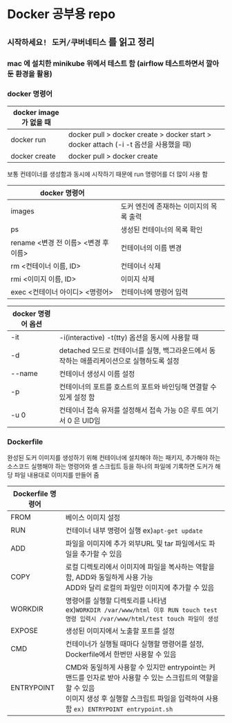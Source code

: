 # Docker 공부용 repo

## `시작하세요! 도커/쿠버네티스` 를 읽고 정리  
  

### mac 에 설치한 minikube 위에서 테스트 함 (airflow 테스트하면서 깔아둔 환경을 활용)


### docker 명령어

|docker image가 없을 때| |
|----------|------------|
|docker run    | docker pull > docker create > docker start > docker attach (-i -t 옵션을 사용했을 때)  |
|docker create | docker pull > docker create |

보통 컨테이너를 생성함과 동시에 시작하기 때문에 run 명령어를 더 많이 사용 함  

|docker 명령어 | |
|----|----|
|images | 도커 엔진에 존재하는 이미지의 목록 출력|
|ps | 생성된 컨테이너의 목록 확인|
|rename <변경 전 이름> <변경 후 이름>| 컨테이너의 이름 변경|
|rm <컨테이너 이름, ID>| 컨테이너 삭제 |
|rmi <이미지 이름, ID>| 이미지 삭제 |
|exec <컨테이너 아이디> <명령어> | 컨테이너에 명령어 입력

|docker 명령어 옵션| |
|----|----|
| -it | -i(interactive) -t(tty) 옵션을 동시에 사용할 때|
| -d | detached 모드로 컨테이너를 실행, 백그라운드에서 동작하는 애플리케이션으로 실행하도록 설정|
| --name | 컨테이너 생성시 이름 설정|
| -p | 컨테이너의 포트를 호스트의 포트와 바인딩해 연결할 수 있게 설정 함|
| -u 0 | 컨테이너 접속 유저를 설정해서 접속 가능 0은 루트 여기서 0 은 UID임 |


### Dockerfile
완성된 도커 이미지를 생성하기 위해 컨테이너에 설치해야 하는 패키지, 추가해야 하는 소스코드 실행해야 하는 명령어와 셸 스크립트 등을 하나의 파일에 기록하면 도커가 해당 파일 내용대로 이미지를 만들어 줌

|Dockerfile 명령어 | |
|-----|-----|
|FROM| 베이스 이미지 설정 |
|RUN | 컨테이너 내부 명령어 실행 ex)`apt-get update` |
|ADD | 파일을 이미지에 추가 외부URL 및 tar 파일에서도 파일을 추가할 수 있음 |
|COPY | 로컬 디렉토리에서 이미지에 파일을 복사하는 역할을 함, ADD와 동일하게 사용 가능 </br> ADD와 달리 로컬의 파일만 이미지에 추가할 수 있음|
|WORKDIR| 명령어를 실행할 디렉토리를 나타냄 </br> ex)`WORKDIR /var/www/html 이후 RUN touch test 명령 입력시 /var/www/html/test touch 파일이 생성` |
|EXPOSE| 생성된 이미지에서 노출할 포트를 설정 |
|CMD| 컨테이너가 실행될 때마다 실행할 명령어를 설정, Dockerfile에서 한번만 사용할 수 있음|
|ENTRYPOINT| CMD와 동일하게 사용할 수 있지만 entrypoint는 커맨드를 인자로 받아 사용할 수 있는 스크립트의 역할을 할 수 있음 </br> 이미지 생성 후 실행할 스크립트 파일을 입력하여 사용함 `ex) ENTRYPOINT entrypoint.sh`|
